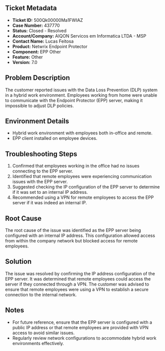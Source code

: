 ## Ticket Metadata
- **Ticket ID:** 500Qk00000Ma1FWIAZ
- **Case Number:** 437770
- **Status:** Closed - Resolved
- **Account/Company:** AIQON Servicos em Informatica LTDA - MSP
- **Contact Name:** Lucas Feitosa
- **Product:** Netwrix Endpoint Protector
- **Component:** EPP Other
- **Feature:** Other
- **Version:** 7.0

## Problem Description
The customer reported issues with the Data Loss Prevention (DLP) system in a hybrid work environment. Employees working from home were unable to communicate with the Endpoint Protector (EPP) server, making it impossible to adjust DLP policies.

## Environment Details
- Hybrid work environment with employees both in-office and remote.
- EPP client installed on employee devices.

## Troubleshooting Steps
1. Confirmed that employees working in the office had no issues connecting to the EPP server.
2. Identified that remote employees were experiencing communication issues with the EPP server.
3. Suggested checking the IP configuration of the EPP server to determine if it was set to an internal IP address.
4. Recommended using a VPN for remote employees to access the EPP server if it was indeed an internal IP.

## Root Cause
The root cause of the issue was identified as the EPP server being configured with an internal IP address. This configuration allowed access from within the company network but blocked access for remote employees.

## Solution
The issue was resolved by confirming the IP address configuration of the EPP server. It was determined that remote employees could access the server if they connected through a VPN. The customer was advised to ensure that remote employees were using a VPN to establish a secure connection to the internal network.

## Notes
- For future reference, ensure that the EPP server is configured with a public IP address or that remote employees are provided with VPN access to avoid similar issues.
- Regularly review network configurations to accommodate hybrid work environments effectively.